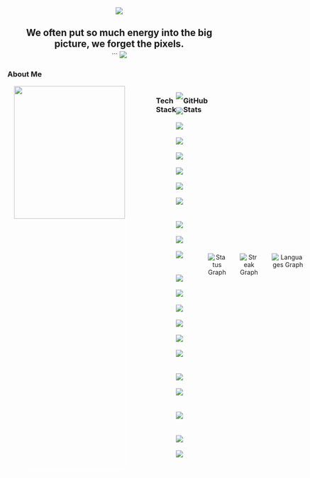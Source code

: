 <!-- Main Top PC GIF -->

<div style="display: flex; justify-content: center;">
    <img src="https://user-images.githubusercontent.com/74038190/225813708-98b745f2-7d22-48cf-9150-083f1b00d6c9.gif" height="auto" width="auto" />
</div>

<div align="center">
  <h2 style="margin-bottom: 0;">We often put so much energy into the big picture, we forget the pixels.</h2>
    ```
  <img src="https://user-images.githubusercontent.com/74038190/212284115-f47cd8ff-2ffb-4b04-b5bf-4d1c14c0247f.gif" width="750" style="margin-top: 4px;" />
</div>

<!-- About ME -->

### About Me

<div class="about-main" style="display: flex;">
    <div align="left" style="display: flex; margin: 0px 70px 0px 15px; box-shadow: 10px 10px 13px -3px rgba(255,255,255,0.5);" class="about-left">
        <img align="left" src="https://i.giphy.com/media/v1.Y2lkPTc5MGI3NjExcGQ1N2ltOXo5dWYxZ3RsZXp0Z2k4bXppNGJuZjFsdnd6eHFpc2JncSZlcD12MV9pbnRlcm5hbF9naWZfYnlfaWQmY3Q9Zw/2xu5zpSV3oqKcCSZ49/giphy.gif" height="300" width="250">
    </div>

```
rahul04032004@github:~$ ./welcome.sh
```

```markdown
🎓 Pursuing a Bachelor's in Computer Science
👨‍💻 Passionate about programming and exploring the world of technology.
🔎 Main interests: Web Development & Cyber Security
🔭 Thriving on building robust Backend Systems.
🌱 Currently diving into Cloud Computing and Next.js
🌟 Proficient in: Java, Python
💼 Open to collaboration on innovative Web development projects!
🚩 Keep coding, keep innovating! Let's build the future together!
🐧 I use Arch btw...
🎧 Most likely listening to a song right now
🔄 To understand recursion, you first need to understand recursion.
​​‎ ‎ ‎ ‎ ‎ ‎ ‎ ‎ ‎ 
```


### Tech Stack

<div style="display: flex;">
  <div style="display: flex; flex-direction: column;">
<!-- Languages -->
    <p align="center" style="display: flex; flex-wrap: wrap; gap: 9px;">
      <img src="https://ziadoua.github.io/m3-Markdown-Badges/badges/Python/python2.svg" height="25" />
      <img src="https://ziadoua.github.io/m3-Markdown-Badges/badges/C/c2.svg" height="25" />
      <img src="https://ziadoua.github.io/m3-Markdown-Badges/badges/C++/c++2.svg" height="25" />
      <img src="https://ziadoua.github.io/m3-Markdown-Badges/badges/Java/java2.svg" height="25" />
      <img src="https://ziadoua.github.io/m3-Markdown-Badges/badges/HTML/html2.svg" height="25" />
      <img src="https://ziadoua.github.io/m3-Markdown-Badges/badges/CSS/css2.svg" height="25" />
      <img src="https://ziadoua.github.io/m3-Markdown-Badges/badges/Javascript/javascript2.svg" height="25" />
      <img src="https://ziadoua.github.io/m3-Markdown-Badges/badges/TypeScript/typescript2.svg" height="25" />
    </p>
      <!-- Frameworks & Libraries -->
    <p align="center" style="display: flex; flex-wrap: wrap; gap: 9px;">
      <img src="https://ziadoua.github.io/m3-Markdown-Badges/badges/NodeJS/nodejs2.svg" height="25" />
      <img src="https://ziadoua.github.io/m3-Markdown-Badges/badges/Express/express2.svg" height="25" />
      <img src="https://ziadoua.github.io/m3-Markdown-Badges/badges/Figma/figma2.svg" height="25" />
    </p>
<!-- DevOps & Deployment -->
    <p align="center" style="display: flex; flex-wrap: wrap; gap: 9px;">
      <img src="https://ziadoua.github.io/m3-Markdown-Badges/badges/Git/git2.svg" height="25" />
      <img src="https://ziadoua.github.io/m3-Markdown-Badges/badges/Github/github2.svg" height="25" />
      <img src="https://ziadoua.github.io/m3-Markdown-Badges/badges/Netlify/netlify2.svg" height="25" />
      <img src="https://ziadoua.github.io/m3-Markdown-Badges/badges/Vercel/vercel2.svg" height="25" />
      <img src="https://ziadoua.github.io/m3-Markdown-Badges/badges/Docker/docker2.svg" height="25" />
      <img src="https://ziadoua.github.io/m3-Markdown-Badges/badges/AWS/aws2.svg" height="25" />
    </p>
<!-- Databases & BI -->
    <p align="center" style="display: flex; flex-wrap: wrap; gap: 9px;">
      <img src="https://ziadoua.github.io/m3-Markdown-Badges/badges/MongoDB/mongodb2.svg" height="25" />
      <img src="https://ziadoua.github.io/m3-Markdown-Badges/badges/MySQL/mysql2.svg" height="25" />
    </p>
<!-- Editors -->
    <p align="center" style="display: flex; flex-wrap: wrap; gap: 9px;">
      <img src="https://ziadoua.github.io/m3-Markdown-Badges/badges/VisualStudioCode/visualstudiocode2.svg" height="25" />
    </p>
<!-- Operating Systems -->
    <p align="center" style="display: flex; flex-wrap: wrap; gap: 9px;">
      <img src="https://ziadoua.github.io/m3-Markdown-Badges/badges/Linux/linux2.svg" height="25" />
      <img src="https://ziadoua.github.io/m3-Markdown-Badges/badges/Ubuntu/ubuntu2.svg" height="25" />
    </p>

  </div>
</div>

### GitHub Stats

<div align="center" style="display: flex; gap: 30px; align-items: center">
  <img src="https://github-readme-stats.vercel.app/api?username=rahul04032004&hide_title=true&hide_border=false&theme=tokyonight&show_icons=true&count_private=true" height="105" alt="Status Graph" />
  <img src="https://streak-stats.demolab.com?user=rahul04032004&locale=en&mode=daily&theme=tokyonight&hide_border=false&border_radius=5" height="105" alt="Streak Graph" />
  <img src="https://github-readme-stats.vercel.app/api/top-langs?username=rahul04032004&locale=en&hide_title=true&layout=compact&card_width=320&langs_count=6&theme=tokyonight&hide_border=false&custom_title=Languages" height="105" alt="Languages Graph" />
</div>


<br>

<picture>
  <source media="(prefers-color-scheme: dark)" srcset="https://raw.githubusercontent.com/rahul04032004/rahul04032004/output/pacman-contribution-graph-dark.svg">
  <source media="(prefers-color-scheme: light)" srcset="https://raw.githubusercontent.com/rahul04032004/rahul04032004/output/pacman-contribution-graph.svg">
  <img alt="pacman contribution graph" src="https://raw.githubusercontent.com/rahul04032004/rahul04032004/output/pacman-contribution-graph.svg">
</picture>

###
